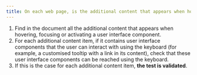 ```yaml
---
title: On each web page, is the additional content that appears when hovering, focusing or activating a [user interface component](#user-interface-component) accessible by keyboard if necessary?
---
```


1. Find in the document all the additional content that appears when hovering, focusing or activating a user interface component.
2. For each additional content item, if it contains user interface components that the user can interact with using the keyboard (for example, a customised tooltip with a link in its content), check that these user interface components can be reached using the keyboard.
3. If this is the case for each additional content item, **the test is validated**.

